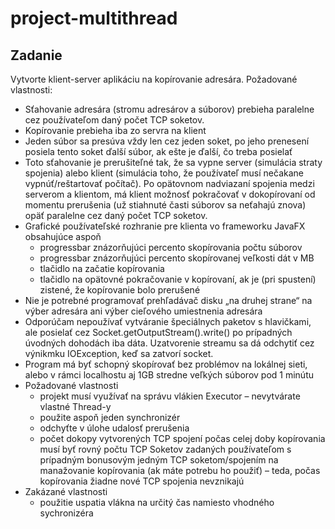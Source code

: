 # project-multithread

## Zadanie

Vytvorte klient-server aplikáciu na kopírovanie adresára. Požadované vlastnosti:

- Sťahovanie adresára (stromu adresárov a súborov) prebieha paralelne cez používateľom daný počet TCP soketov.
- Kopírovanie prebieha iba zo servra na klient
- Jeden súbor sa presúva vždy len cez jeden soket, po jeho prenesení posiela tento soket ďalší súbor, ak ešte je ďalší, čo treba posielať
- Toto sťahovanie je prerušiteľné tak, že sa vypne server (simulácia straty spojenia) alebo klient (simulácia toho, že používateľ musí nečakane vypnúť/reštartovať počítač). Po opätovnom nadviazaní spojenia medzi serverom a klientom, má klient možnosť pokračovať v dokopírovaní od momentu prerušenia (už stiahnuté časti súborov sa neťahajú znova) opäť paralelne cez daný počet TCP soketov.
- Grafické používateľské rozhranie pre klienta vo frameworku JavaFX obsahujúce aspoň
  - progressbar znázorňujúci percento skopírovania počtu súborov
  - progressbar znázorňujúci percento skopírovanej veľkosti dát v MB
  - tlačidlo na začatie kopírovania
  - tlačidlo na opätovné pokračovanie v kopírovaní, ak je (pri spustení) zistené, že kopírovanie bolo prerušené
- Nie je potrebné programovať prehľadávač disku „na druhej strane“ na výber adresára ani výber cieľového umiestnenia adresára
- Odporúčam nepoužívať vytváranie špeciálnych paketov s hlavičkami, ale posielať cez Socket.getOutputStream().write() po prípadných úvodných dohodách iba dáta. Uzatvorenie streamu sa dá odchytiť cez výnikmku IOException, keď sa zatvorí socket.
- Program má byť schopný skopírovať bez problémov na lokálnej sieti, alebo v rámci localhostu aj 1GB stredne veľkých súborov pod 1 minútu
- Požadované vlastnosti
  - projekt musí využívať na správu vlákien Executor – nevytvárate vlastné Thread-y
  - použite aspoň jeden synchronizér
  - odchyťte v úlohe udalosť prerušenia
  - počet dokopy vytvorených TCP spojení počas celej doby kopírovania musí byť rovný počtu TCP Soketov zadaných používateľom s prípadným bonusovým jedným TCP soketom/spojením na manažovanie kopírovania (ak máte potrebu ho použiť) – teda, počas kopírovania žiadne nové TCP spojenia nevznikajú
- Zakázané vlastnosti
  - použitie uspatia vlákna na určitý čas namiesto vhodného sychronizéra
